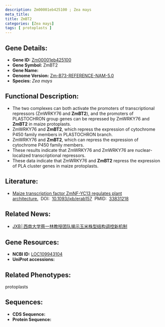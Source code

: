 ```yaml
---
description: Zm00001eb425100 ; Zea mays
meta_title:
title: ZmBT2
categories: [Zea mays]
tags: [ protoplasts ]
---
```


## Gene Details:
- **Gene ID:**	[Zm00001eb425100]()
- **Gene Symbol:** ZmBT2
- **Gene Name:** 
- **Genome Version:** [Zm-B73-REFERENCE-NAM-5.0]()
- **Species:** *Zea mays*

## Functional Description:
   - The two complexes can both activate the promoters of transcriptional repressors (ZmWRKY76 and **ZmBT2**), and the promoters of PLASTOCHRON group genes can be repressed by ZmWRKY76 and **ZmBT2** in maize protoplasts. 
   - ZmWRKY76 and **ZmBT2**, which repress the expression of cytochrome P450 family members in PLASTOCHRON branch.
   - ZmWRKY76 and **ZmBT2**, which can repress the expression of cytochrome P450 family members.
   - These results indicate that ZmWRKY76 and ZmWRKY76 are nuclear-localized transcriptional repressors.
   - These data indicate that ZmWRKY76 and **ZmBT2** repress the expression of PLA cluster genes in maize protoplasts.

## Literature:
   - [Maize transcription factor ZmNF-YC13 regulates plant architecture.]( https://academic.oup.com/jxb/article/72/13/4757/6217802?login=true#266701139)&nbsp;&nbsp;DOI:&nbsp;&nbsp;[10.1093/jxb/erab157](https://academic.oup.com/jxb/article/72/13/4757/6217802?login=true#266701139)&nbsp;&nbsp;PMID:&nbsp;&nbsp;[33831218](https://pubmed.ncbi.nlm.nih.gov/33831218/)

## Related News:
   - [JXB│西南大学蔡一林教授团队揭示玉米株型结构调控新机制](https://mp.weixin.qq.com/s?__biz=Mzg3MDEwNDEyMg==&mid=2247508240&idx=4&sn=85c22cca2884996d6576e4b5b097694d&chksm=ce900c45f9e78553240fd538460bc0386806c18a3be7861b74a6a85868796a6f490d75734823&scene=27#wechat_redirect)

## Gene Resources:
- **NCBI ID:** [LOC109943104](https://www.ncbi.nlm.nih.gov/gene/?term=LOC109943104)
- **UniProt accessions:** [](https://www.uniprot.org/uniprotkb//entry)

## Related Phenotypes:
protoplasts

## Sequences:
- **CDS Sequence:**
- **Protein Sequence:**
